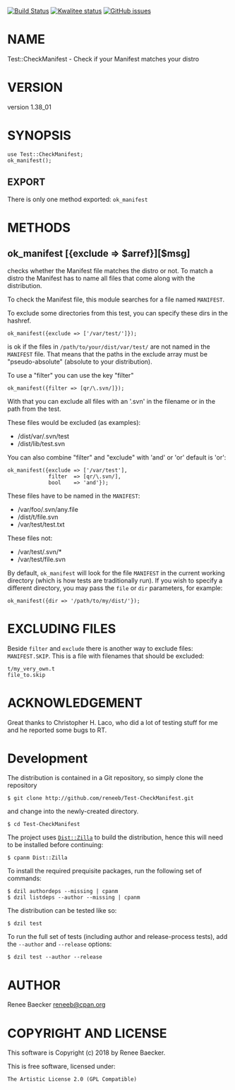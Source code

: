 [![Build Status](https://travis-ci.org/reneeb/Test-CheckManifest.svg?branch=master)](https://travis-ci.org/reneeb/Test-CheckManifest)
[![Kwalitee status](http://cpants.cpanauthors.org/dist/Test-CheckManifest.png)](http://cpants.charsbar.org/dist/overview/Test-CheckManifest)
[![GitHub issues](https://img.shields.io/github/issues/reneeb/Test-CheckManifest.svg)](https://github.com/reneeb/Test-CheckManifest/issues)

# NAME

Test::CheckManifest - Check if your Manifest matches your distro

# VERSION

version 1.38\_01

# SYNOPSIS

    use Test::CheckManifest;
    ok_manifest();

## EXPORT

There is only one method exported: `ok_manifest`

# METHODS

## ok\_manifest   \[{exclude => $arref}\]\[$msg\]

checks whether the Manifest file matches the distro or not. To match a distro
the Manifest has to name all files that come along with the distribution.

To check the Manifest file, this module searches for a file named `MANIFEST`.

To exclude some directories from this test, you can specify these dirs in the
hashref.

    ok_manifest({exclude => ['/var/test/']});

is ok if the files in `/path/to/your/dist/var/test/` are not named in the
`MANIFEST` file. That means that the paths in the exclude array must be
"pseudo-absolute" (absolute to your distribution).

To use a "filter" you can use the key "filter"

    ok_manifest({filter => [qr/\.svn/]});

With that you can exclude all files with an '.svn' in the filename or in the
path from the test.

These files would be excluded (as examples):

- /dist/var/.svn/test
- /dist/lib/test.svn

You can also combine "filter" and "exclude" with 'and' or 'or' default is 'or':

    ok_manifest({exclude => ['/var/test'], 
                 filter  => [qr/\.svn/], 
                 bool    => 'and'});

These files have to be named in the `MANIFEST`:

- /var/foo/.svn/any.file
- /dist/t/file.svn
- /var/test/test.txt

These files not:

- /var/test/.svn/\*
- /var/test/file.svn

By default, `ok_manifest` will look for the file `MANIFEST` in the current working directory (which is how tests are traditionally run). If you wish to specify a different directory, you may pass the `file` or `dir` parameters, for example:

    ok_manifest({dir => '/path/to/my/dist/'});

# EXCLUDING FILES

Beside `filter` and `exclude` there is another way to exclude files:
`MANIFEST.SKIP`. This is a file with filenames that should be excluded:

    t/my_very_own.t
    file_to.skip

# ACKNOWLEDGEMENT

Great thanks to Christopher H. Laco, who did a lot of testing stuff for me and
he reported some bugs to RT.



# Development

The distribution is contained in a Git repository, so simply clone the
repository

```
$ git clone http://github.com/reneeb/Test-CheckManifest.git
```

and change into the newly-created directory.

```
$ cd Test-CheckManifest
```

The project uses [`Dist::Zilla`](https://metacpan.org/pod/Dist::Zilla) to
build the distribution, hence this will need to be installed before
continuing:

```
$ cpanm Dist::Zilla
```

To install the required prequisite packages, run the following set of
commands:

```
$ dzil authordeps --missing | cpanm
$ dzil listdeps --author --missing | cpanm
```

The distribution can be tested like so:

```
$ dzil test
```

To run the full set of tests (including author and release-process tests),
add the `--author` and `--release` options:

```
$ dzil test --author --release
```

# AUTHOR

Renee Baecker <reneeb@cpan.org>

# COPYRIGHT AND LICENSE

This software is Copyright (c) 2018 by Renee Baecker.

This is free software, licensed under:

    The Artistic License 2.0 (GPL Compatible)
